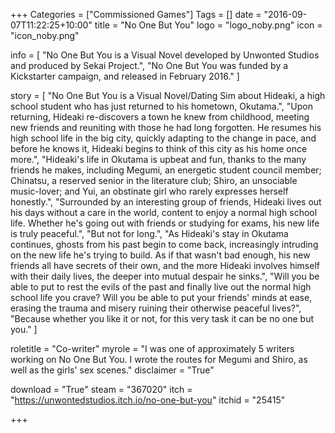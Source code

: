 +++
Categories = ["Commissioned Games"]
Tags = []
date = "2016-09-07T11:22:25+10:00"
title = "No One But You"
logo = "logo_noby.png"
icon = "icon_noby.png"

info = [
	"No One But You is a Visual Novel developed by Unwonted Studios and produced by Sekai Project.",
	"No One But You was funded by a Kickstarter campaign, and released in February 2016."
]

story = [
	"No One But You is a Visual Novel/Dating Sim about Hideaki, a high school student who has just returned to his hometown, Okutama.",
	"Upon returning, Hideaki re-discovers a town he knew from childhood, meeting new friends and reuniting with those he had long forgotten. He resumes his high school life in the big city, quickly adapting to the change in pace, and before he knows it, Hideaki begins to think of this city as his home once more.",
	"Hideaki's life in Okutama is upbeat and fun, thanks to the many friends he makes, including Megumi, an energetic student council member; Chinatsu, a reserved senior in the literature club; Shiro, an unsociable music-lover; and Yui, an obstinate girl who rarely expresses herself honestly.",
	"Surrounded by an interesting group of friends, Hideaki lives out his days without a care in the world, content to enjoy a normal high school life. Whether he's going out with friends or studying for exams, his new life is truly peaceful.",
	"But not for long.",
	"As Hideaki's stay in Okutama continues, ghosts from his past begin to come back, increasingly intruding on the new life he's trying to build. As if that wasn't bad enough, his new friends all have secrets of their own, and the more Hideaki involves himself with their daily lives, the deeper into mutual despair he sinks.",
	"Will you be able to put to rest the evils of the past and finally live out the normal high school life you crave? Will you be able to put your friends' minds at ease, erasing the trauma and misery ruining their otherwise peaceful lives?",
	"Because whether you like it or not, for this very task it can be no one but you."
]

roletitle = "Co-writer"
myrole = "I was one of approximately 5 writers working on No One But You. I wrote the routes for Megumi and Shiro, as well as the girls' sex scenes."
disclaimer = "True"

download = "True"
steam = "367020"
itch = "https://unwontedstudios.itch.io/no-one-but-you"
itchid = "25415"

+++